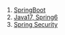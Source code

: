 1. [SpringBoot](https://github.com/daengnyangffojjag/CS-Interview/blob/main/Spring/spring_springboot.md)
2. [Java17, Spring6](https://github.com/daengnyangffojjag/CS-Interview/blob/main/Spring/spring_newjava%2Bspring.md)
3. [Spring Security](https://github.com/daengnyangffojjag/CS-Interview/blob/main/Spring/spring_springSecurity.md)

